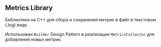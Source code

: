 ## Metrics Library

Библиотека на C++ для сбора и сохранения метрик в файл в текстовом (.log) виде.

Использован `Builder` Design Pattern в реализации `MetricsCollector` для добавления новых метрик.